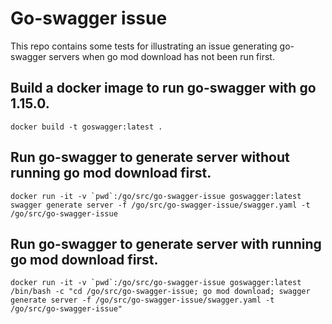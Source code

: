 # Go-swagger issue

This repo contains some tests for illustrating an issue generating go-swagger
servers when go mod download has not been run first.

## Build a docker image to run go-swagger with go 1.15.0.
```
docker build -t goswagger:latest .
```

## Run go-swagger to generate server without running go mod download first.
```
docker run -it -v `pwd`:/go/src/go-swagger-issue goswagger:latest swagger generate server -f /go/src/go-swagger-issue/swagger.yaml -t /go/src/go-swagger-issue
```

## Run go-swagger to generate server with running go mod download first.
```
docker run -it -v `pwd`:/go/src/go-swagger-issue goswagger:latest /bin/bash -c "cd /go/src/go-swagger-issue; go mod download; swagger generate server -f /go/src/go-swagger-issue/swagger.yaml -t /go/src/go-swagger-issue"
```
